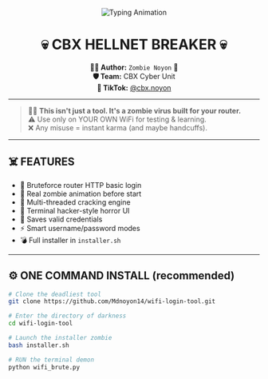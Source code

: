 <p align="center">
  <img src="https://readme-typing-svg.demolab.com?font=Fira+Code&weight=900&pause=1000&color=FF0000&center=true&vCenter=true&width=500&lines=☠️+CBX-HELLNET-BREAKER+☠️;🧟+ZOMBIE+EXECUTING...;🔓+Firewall+Crack+Initiated..." alt="Typing Animation">
</p>

<h1 align="center">💀 CBX HELLNET BREAKER 💀</h1>

<p align="center">
  <b>👨‍💻 Author:</b> <code>Zombie Noyon</code> 🧠<br>
  <b>🛡️ Team:</b> CBX Cyber Unit<br>
  <b>🎥 TikTok:</b> <a href="https://tiktok.com/@cbx.noyon">@cbx.noyon</a>
</p>

---

> 🧟‍♂️ **This isn't just a tool. It's a zombie virus built for your router.**  
> ⚠️ Use only on YOUR OWN WiFi for testing & learning.  
> ❌ Any misuse = instant karma (and maybe handcuffs).

---

## ☠️ FEATURES

- 🔐 Bruteforce router HTTP basic login
- 🧟 Real zombie animation before start
- 🧠 Multi-threaded cracking engine
- 🎨 Terminal hacker-style horror UI
- 💾 Saves valid credentials
- ⚡ Smart username/password modes
- 💣 Full installer in `installer.sh`

---

## ⚙️ ONE COMMAND INSTALL (recommended)

```bash
# Clone the deadliest tool
git clone https://github.com/Mdnoyon14/wifi-login-tool.git

# Enter the directory of darkness
cd wifi-login-tool

# Launch the installer zombie
bash installer.sh

# RUN the terminal demon
python wifi_brute.py
